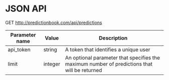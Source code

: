 # JSON API

GET  http://predictionbook.com/api/predictions

Parameter name | Value  | Description
---------------| -------|----
api_token      | string | A token that identifies a unique user
limit          | integer| An optional parameter that specifies the maximum number of predictions that will be returned 